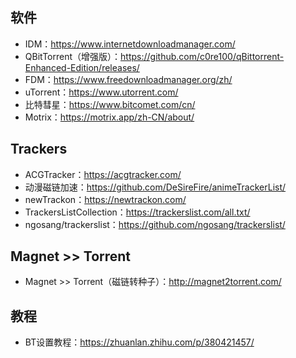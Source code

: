 ## 软件
+ IDM：https://www.internetdownloadmanager.com/
+ QBitTorrent（增强版）：https://github.com/c0re100/qBittorrent-Enhanced-Edition/releases/
+ FDM：https://www.freedownloadmanager.org/zh/
+ uTorrent：https://www.utorrent.com/
+ 比特彗星：https://www.bitcomet.com/cn/
+ Motrix：https://motrix.app/zh-CN/about/
## Trackers
+ ACGTracker：https://acgtracker.com/
+ 动漫磁链加速：https://github.com/DeSireFire/animeTrackerList/
+ newTrackon：https://newtrackon.com/
+ TrackersListCollection：https://trackerslist.com/all.txt/
+ ngosang/trackerslist：https://github.com/ngosang/trackerslist/
## Magnet >> Torrent
+ Magnet >> Torrent（磁链转种子）：http://magnet2torrent.com/
## 教程
+ BT设置教程：https://zhuanlan.zhihu.com/p/380421457/
